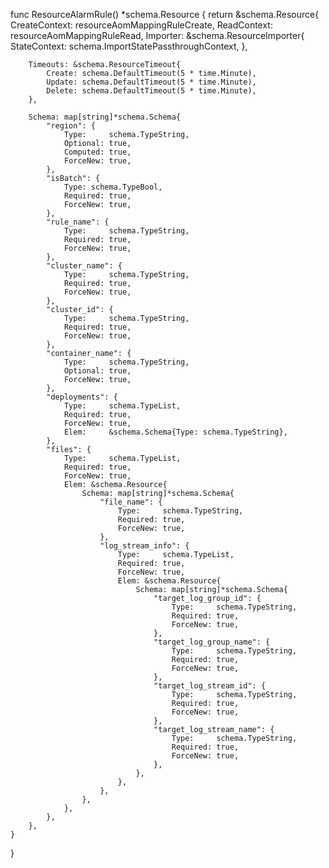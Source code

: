 func ResourceAlarmRule() *schema.Resource {
	return &schema.Resource{
		CreateContext: resourceAomMappingRuleCreate,
		ReadContext:   resourceAomMappingRuleRead,
		Importer: &schema.ResourceImporter{
			StateContext: schema.ImportStatePassthroughContext,
		},

		Timeouts: &schema.ResourceTimeout{
			Create: schema.DefaultTimeout(5 * time.Minute),
			Update: schema.DefaultTimeout(5 * time.Minute),
			Delete: schema.DefaultTimeout(5 * time.Minute),
		},

		Schema: map[string]*schema.Schema{
			"region": {
				Type:     schema.TypeString,
				Optional: true,
				Computed: true,
				ForceNew: true,
			},
			"isBatch": {
				Type: schema.TypeBool,
				Required: true,
				ForceNew: true,
			},
			"rule_name": {
				Type:     schema.TypeString,
				Required: true,
				ForceNew: true,
			},
			"cluster_name": {
				Type:     schema.TypeString,
				Required: true,
				ForceNew: true,
			},
			"cluster_id": {
				Type:     schema.TypeString,
				Required: true,
				ForceNew: true,
			},
			"container_name": {
				Type:     schema.TypeString,
				Optional: true,
				ForceNew: true,
			},
			"deployments": {
				Type:     schema.TypeList,
				Required: true,
				ForceNew: true,
				Elem:     &schema.Schema{Type: schema.TypeString},
			},
			"files": {
				Type:     schema.TypeList,
				Required: true,
				ForceNew: true,
				Elem: &schema.Resource{
					Schema: map[string]*schema.Schema{
						"file_name": {
							Type:     schema.TypeString,
							Required: true,
							ForceNew: true,
						},
						"log_stream_info": {
							Type:     schema.TypeList,
							Required: true,
							ForceNew: true,
							Elem: &schema.Resource{
								Schema: map[string]*schema.Schema{
									"target_log_group_id": {
										Type:     schema.TypeString,
										Required: true,
										ForceNew: true,
									},
									"target_log_group_name": {
										Type:     schema.TypeString,
										Required: true,
										ForceNew: true,
									},
									"target_log_stream_id": {
										Type:     schema.TypeString,
										Required: true,
										ForceNew: true,
									},
									"target_log_stream_name": {
										Type:     schema.TypeString,
										Required: true,
										ForceNew: true,
									},
								},
							},
						},
					},
				},
			},
		},
	}
}
